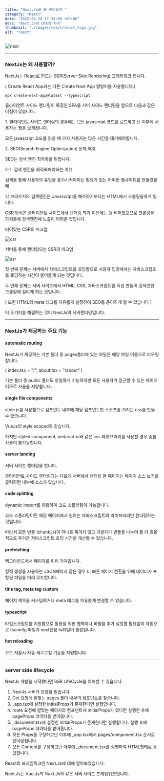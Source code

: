 ```yaml
---
title: "Next.Js를 왜 써야할까 "
category: "React"
date: "2022-04-24 17:34:00 +09:00"
desc: "Next.Js와 CRA의 차이"
thumbnail: "./images/react/react_logo.jpg"
alt: "react"
---
```


![next](https://user-images.githubusercontent.com/85836879/172306985-7e18e122-77a0-4944-8693-4c9daddc5abb.png)

---

### NextJs는 왜 사용할까?

NextJs는 React로 만드는 SSR(Server Side Rendering) 프레임워크 입니다.

( Create React App과는 다른 Create Next App 명령어를 사용합니다.)

    npx create-next-app@latest --typescript

클라이언트 사이드 렌더링이 특징인 SPA를 서버 사이드 렌더링을 함으로 다음과 같은 이점이 있습니다.

1\. 클라이언트 사이드 렌더링의 경우에는 모든 javascript 코드를 로드하고 난 이후에 사용자는 웹을 보게됩니다.

모든 javascript 코드를 읽을 때 까지 사용자는 많은 시간을 대기해야합니다.

2\. SEO(Search Engine Optimization) 문제 해결

SEO는 검색 엔진 최적화를 말합니다.

2-1. 검색 엔진을 최적화해야하는 이유

검색을 통해 사용자의 유입을 증가시켜야하는 필요가 있는 어떠한 웹사이트를 만들었을 때

각 브라우저의 검색엔진은 Javascript를 해석하기보다는 HTML에서 크롤링을하게 됩니다.

CSR 방식은 클라이언트 사이드에서 렌더링 되기 이전에는 텅 비어있으므로 크롤링을 하지못해 검색엔진에 노출이 어려운 것입니다.

비어있는 CSR의 마크업

![csr](https://user-images.githubusercontent.com/85836879/172306983-15c2b2b0-97bf-4a6c-b6a2-b546259bbc13.png)

서버를 통해 렌더링되는 SSR의 마크업

![ssr](https://user-images.githubusercontent.com/85836879/172306979-975320bb-ab8d-478d-bfaf-8f9cb4fd1844.png)

첫 번째 문제는 서버에서 자바스크립트를 로딩함으로 사용자 입장에서는 자바스크립트를 로딩하는 시간이 줄어들게 되는 것입니다.

두 번째 문제는 서버 사이드에서 HTML, CSS, 자바스크립트를 직접 만들어 검색엔진 크롤링에 걸리게 하는 것입니다.

( 또한 HTML의 meta 태그를 자유롭게 설정하여 SEO를 용이하게 할 수 있습니다 )

이 두가지를 해결하는 것이 NextJs의 서버렌더링입니다.

---

### NextJs가 제공하는 주요 기능

#### automatic routing

NextJs가 제공하는 기본 폴더 중 pages폴더에 있는 파일은 해당 파일 이름으로 라우팅합니다. 

( index.tsx = "/", about.tsx = "/about" )

기본 폴더 중 public 폴더도 동일하게 기능하지만 모든 사용자가 접근할 수 있는 페이지이므로 사용을 지양합니다.

#### single file components

style js를 사용함으로 컴포넌트 내부에 해당 컴포넌트만 스코프를 가지는 css를 만들 수 있습니다.

VueJs의 style scoped와 같습니다.

하지만 styled-component, metarial-ui와 같은 css 라이브러리를 사용할 경우 중첩 사용이 불가능합니다.

#### server landing

서버 사이드 렌더링을 합니다.

클라이언트 사이드 렌더링과는 다르게 서버에서 렌더링 한 페이지는 페이지 소스 보기를 클릭하면 내부에 소스가 있습니다.

#### code splitting

dynamic import를 이용하여 코드 스플리팅이 가능합니다.

코드 스플리팅이란 해당 페이지에서 원하는 자바스크립트와 라이브러리만 렌더링하는 것입니다.

따라서 모든 번들 (chunk.js)이 하나로 묶이지 않고 개발자가 번들을 나누어 좀 더 효율적으로 무거운 자바스크립트 로딩 시간을 개선할 수 있습니다.

#### prefetching

백그라운드에서 페이지를 미리 가져옵니다.

정적 생성을 사용하는 JSON페이지 같은 경우 더 빠른 페이지 전환을 위해 데이터가 포함된 파일을 미리 로드합니다.

#### title tag, meta tag custom

페이지 제목을 커스텀하거나 meta 태그를 자유롭게 변경할 수 있습니다.

#### typescript

타입스크립트를 지원함으로 활용을 위한 웹펙이나 바벨을 추가 설정할 필요없이 자동으로 tsconfig 파일과 next전용 ts파일이 생성됩니다.

#### hot reloading 

코드 저장시 자동 새로고침 기능을 지원합니다.

---

### server side lifecycle

NextJs 개발을 시작했다면 SSR LifeCycle을 이해할 수 있습니다.

1.  NextJs 서버가 요청을 받습니다
2.  Get 요청에 알맞는 pages 폴더 내부의 컴포넌트를 찾습니다.
3.  \_app.tsx에 설정한 initialProps가 존재한다면 실행합니다.
4.  route 요청에 알맞는 페이지의 컴포넌트에 initialProps가 있다면 실행한 후에 pageProps 데이터를 받아옵니다.
5.  \_document.tsx에 설정한 initialProps가 존재한다면 실행합니다. 실행 후에 pageProps 데이터를 받아옵니다.
6.  모든 Props를 구성하고난 이후에 \_app.tsx에서 pages/component.tsx 순서로 렌더링됩니다.
7.  모든 Content를 구성하고난 이후에 \_document.tsx를 실행하여 HTML형태로 응답합니다.

React의 프레임워크인 Next.Js에 대해 알아보았습니다.

Next.Js는 Vue.Js의 Nuxt.Js와 같은 서버 사이드 프레임워크입니다.